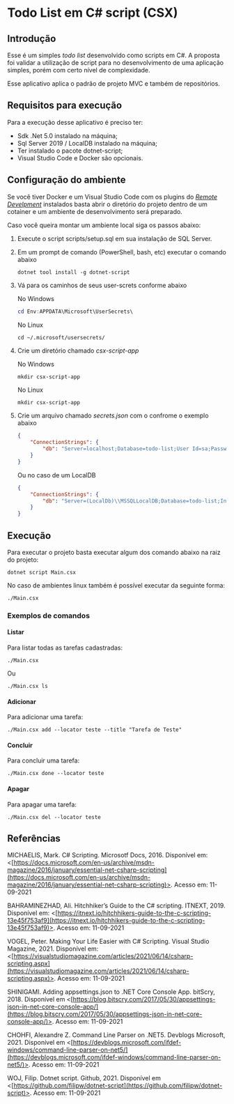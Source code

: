 # Todo List em C# script (CSX)

## Introdução

Esse é um simples _todo list_ desenvolvido como scripts em C#. A proposta foi validar a utilização de script para no desenvolvimento de uma
aplicação simples, porém com certo nível de complexidade.

Esse aplicativo aplica o padrão de projeto MVC e também de repositórios.

## Requisitos para execução

Para a execução desse aplicativo é preciso ter:

- Sdk .Net 5.0 instalado na máquina;
- Sql Server 2019 / LocalDB instalado na máquina;
- Ter instalado o pacote dotnet-script;
- Visual Studio Code e Docker são opcionais.

## Configuração do ambiente

Se você tiver Docker e um Visual Studio Code com os plugins do _[Remote Develpment](https://marketplace.visualstudio.com/items?itemName=ms-vscode-remote.vscode-remote-extensionpack)_ instalados basta abrir o diretório do projeto dentro de um cotainer e um ambiente de desenvolvimento será preparado.

Caso você queira montar um ambiente local siga os passos abaixo:

1. Execute o script scripts/setup.sql em sua instalação de SQL Server.
2. Em um prompt de comando (PowerShell, bash, etc) executar o comando abaixo

    ~~~ Shell
    dotnet tool install -g dotnet-script
    ~~~

3. Vá para os caminhos de seus user-screts conforme abaixo

    No Windows
    ~~~ PowerShell
    cd Env:APPDATA\Microsoft\UserSecrets\
    ~~~

    No Linux
    ~~~ Shell
    cd ~/.microsoft/usersecrets/
    ~~~

4. Crie um diretório chamado _csx-script-app_

    No Windows
    ~~~ PowerShell
    mkdir csx-script-app
    ~~~

    No Linux
    ~~~ Shell
    mkdir csx-script-app
    ~~~

4. Crie um arquivo chamado _secrets.json_ com o confrome o exemplo abaixo

    ~~~ JSON
    {
        "ConnectionStrings": {
            "db": "Server=localhost;Database=todo-list;User Id=sa;Password=P@ssw0rd"
        }
    }
    ~~~

    Ou no caso de um LocalDB

    ~~~ JSON
    {
        "ConnectionStrings": {
            "db": "Server=(LocalDb)\\MSSQLLocalDB;Database=todo-list;Integrated Security=true;"
        }
    }    
    ~~~

## Execução

Para executar o projeto basta executar algum dos comando abaixo na raiz do projeto:

~~~ Shell
dotnet script Main.csx 
~~~

No caso de ambientes linux também é possível executar da seguinte forma:

~~~ Shell
./Main.csx 
~~~

### Exemplos de comandos

#### Listar

Para listar todas as tarefas cadastradas:

~~~ Shell
./Main.csx 
~~~

Ou


~~~ Shell
./Main.csx ls
~~~

#### Adicionar

Para adicionar uma tarefa:

~~~ Shell
./Main.csx add --locator teste --title "Tarefa de Teste"
~~~

#### Concluir

Para concluir uma tarefa:

~~~ Shell
./Main.csx done --locator teste
~~~

#### Apagar

Para apagar uma tarefa:

~~~ Shell
./Main.csx del --locator teste
~~~

## Referências

MICHAELIS, Mark. C# Scripting. Microsotf Docs, 2016. Disponível em: <[https://docs.microsoft.com/en-us/archive/msdn-magazine/2016/january/essential-net-csharp-scripting](https://docs.microsoft.com/en-us/archive/msdn-magazine/2016/january/essential-net-csharp-scripting)>. Acesso em: 11-09-2021

BAHRAMINEZHAD, Ali. Hitchhiker’s Guide to the C# scripting. ITNEXT, 2019. Disponível em: <[https://itnext.io/hitchhikers-guide-to-the-c-scripting-13e45f753af9](https://itnext.io/hitchhikers-guide-to-the-c-scripting-13e45f753af9)>. Acesso em: 11-09-2021

VOGEL, Peter. Making Your Life Easier with C# Scripting. Visual Studio Magazine, 2021. Disponível em: <[https://visualstudiomagazine.com/articles/2021/06/14/csharp-scripting.aspx](https://visualstudiomagazine.com/articles/2021/06/14/csharp-scripting.aspx)>. Acesso em: 11-09-2021

SHINIGAMI. Adding appsettings.json to .NET Core Console App. bitScry, 2018. Disponível em <[https://blog.bitscry.com/2017/05/30/appsettings-json-in-net-core-console-app/](https://blog.bitscry.com/2017/05/30/appsettings-json-in-net-core-console-app/)>. Acesso em: 11-09-2021

CHOHFI, Alexandre Z. Command Line Parser on .NET5. Devblogs Microsoft, 2021. Disponível em <[https://devblogs.microsoft.com/ifdef-windows/command-line-parser-on-net5/](https://devblogs.microsoft.com/ifdef-windows/command-line-parser-on-net5/)>. Acesso em: 11-09-2021

WOJ, Filip. Dotnet script. Github, 2021. Disponível em <[https://github.com/filipw/dotnet-script](https://github.com/filipw/dotnet-script)>. Acesso em: 11-09-2021
